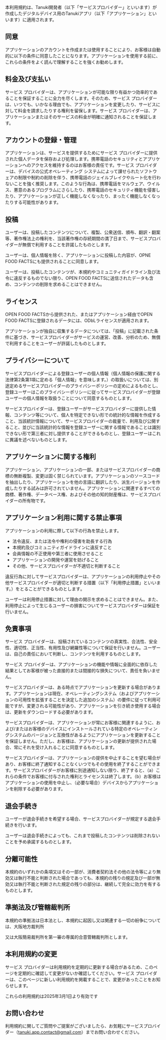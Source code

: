 本利用規約は、Tanuki開発者（以下「サービスプロバイダー」といいます）が作成したデジタルデバイス用のTanukiアプリ（以下「アプリケーション」といいます）に適用されます。


## 同意

アプリケーションのアカウントを作成または使用することにより、お客様は自動的に以下の条件に同意したことになります。アプリケーションを使用する前に、これらの条件をよく読んで理解することを強くお勧めします。


## 料金及び支払い

サービス プロバイダーは、アプリケーションが可能な限り有益かつ効率的であることを保証することに全力を尽くします。そのため、サービス プロバイダーは、いつでも、いかなる理由でも、アプリケーションを変更したり、サービスに対して料金を請求したりする権利を留保します。サービス プロバイダーは、アプリケーションまたはそのサービスの料金が明確に通知されることを保証します。


## アカウントの登録・管理

アプリケーションは、サービスを提供するためにサービス プロバイダーに提供された個人データを保存および処理します。携帯電話のセキュリティとアプリケーションへのアクセスを維持するのはお客様の責任です。サービス プロバイダーは、デバイスの公式オペレーティング システムによって課せられたソフトウェアの制限や制約の削除を伴う、携帯電話のジェイルブレイクやルート化を行わないことを強く推奨します。このような行為は、携帯電話をマルウェア、ウイルス、悪意のあるプログラムにさらしたり、携帯電話のセキュリティ機能を侵害したり、アプリケーションが正しく機能しなくなったり、まったく機能しなくなったりする可能性があります。


## 投稿

ユーザーは、投稿したコンテンツについて、複製、公衆送信、頒布、翻訳・翻案等、著作権法上の権利を、当該著作権の存続期間の満了日まで、サービスプロバイダーが無償で利用することを許諾したものとします。

ユーザーは、個人情報を除く、アプリケーションに投稿した内容が、OPNE FOOD FACTSにも提供されることに同意します。

ユーザーは、投稿したコンテンツが、本規約やコミュニティガイドライン及び法令に違反するものでない限り、OPEN FOOD FACTSに送信されたデータも含め、コンテンツの削除を求めることはできません。


## ライセンス

OPEN FOOD FACTSから提供された、またはアプリケーション経由でOPEN FOOD FACTSに登録されるデータには、ODbLライセンスが適用されます。

アプリケーションが独自に収集するデータについては、「投稿」に記載された条件に基づき、サービスプロバイダーがサービスの運営、改善、分析のため、無償で利用することをユーザーが許諾したものとします。


## プライバシーについて

サービスプロバイダーによる登録ユーザーの個人情報（個人情報の保護に関する法律第2条第1項に定める「個人情報」を意味します。）の取扱いについては、別途定めるサービスプロバイダーのプライバシーポリシーの定めによるものとし、登録ユーザーはこのプライバシーポリシーに従ってサービスプロバイダーが登録ユーザーの個人情報を取扱うことについて同意するものとします。

サービスプロバイダーは、登録ユーザーがサービスプロバイダーに提供した情報、コンテンツ等について、個人を特定できない形での統計的な情報を作成すること、当該統計情報について、サービスプロバイダーの裁量で、利用及び公開すること、並びに当該統計的な情報を登録ユーザーに関する情報であることは識別できない形で第三者に対し提供することができるものとし、登録ユーザーはこれに異議を述べないものとします。


## アプリケーションに関する権利

アプリケーション、アプリケーションの一部、またはサービスプロバイダーの商標の無断複製、変更は固く禁じられています。アプリケーションのソースコードを抽出したり、アプリケーションを他の言語に翻訳したり、派生バージョンを作成したりする試みは許可されていません。アプリケーションに関連するすべての商標、著作権、データベース権、およびその他の知的財産権は、サービスプロバイダーの所有物です。


## アプリケーション利用に関する禁止事項

アプリケーションの利用に際して以下の行為を禁止します。

- 法令違反、または法令や権利の侵害を助長する行為
- 本規約及びコミュニティガイドラインに違反すこと
- 会員情報の不正使用や第三者に使用させること
- アプリケーションの開発や運営を妨げること
- その他、サービスプロバイダーが不適切と判断すること

違反行為に対してサービスプロバイダーは、アプリケーションの利⽤停⽌やその他サービスプロバイダーが適切と判断する措置（以下「利⽤停⽌措置」といいます。）をとることができるものとします｡

ユーザーは利用停止措置に対して理由の開示を求めることはできません。また、利用停止によって生じるユーザーの損害についてサービスプロバイダーは保証を行いません。


## 免責事項

サービス プロバイダーは、投稿されているコンテンツの真実性、合法性、安全性、適切性、正当性、有用性及び網羅性等について保証を行いません。ユーザーは、自己の責任において判断し、コンテンツを利用するものとします。

サービス プロバイダーは、アプリケーションの機能や情報に全面的に依存した結果としてお客様が被った直接的または間接的な損失について、責任を負いません。

サービスプロバイダーは、ある時点でアプリケーションを更新する場合があります。アプリケーションは現在、オペレーティングシステム（およびアプリケーションの可用性を拡張することを決定した追加のシステム）の要件に従って利用可能ですが、変更される可能性があり、アプリケーションを引き続き使用する場合は、更新をダウンロードする必要があります。

サービスプロバイダーは、アプリケーションが常にお客様に関連するように、および/またはお客様のデバイスにインストールされている特定のオペレーティングシステムのバージョンと互換性があるようにアプリケーションを更新することを保証しません。ただし、お客様は、アプリケーションの更新が提供された場合、常にそれを受け入れることに同意するものとします。

サービスプロバイダーは、アプリケーションの提供を中止することを望む場合があり、お客様に終了通知することなくいつでもその使用を終了することができます。サービスプロバイダーがお客様に別途通知しない限り、終了すると、（a）これらの条件でお客様に付与された権利とライセンスは終了します。（b）お客様はアプリケーションの使用を中止し、（必要な場合）デバイスからアプリケーションを削除する必要があります。


##  退会手続き

ユーザーが退会手続きを希望する場合、サービスプロバイダーが規定する退会手続きを行います。

ユーザーは退会手続きによっても、これまで投稿したコンテンツは削除されないことを予め承諾するものとします。


##  分離可能性

本規約のいずれかの条項又はその一部が、消費者契約法その他の法令等により無効又は執行不能と判断された場合であっても、本規約の残りの規定及び一部が無効又は執行不能と判断された規定の残りの部分は、継続して完全に効力を有するものとします。


## 準拠法及び管轄裁判所

本規約の準拠法は日本法とし、本規約に起因し又は関連する一切の紛争については、大阪地方裁判所

又は大阪簡易裁判所を第一審の専属的合意管轄裁判所とします。


## 本利用規約の変更

サービス プロバイダーは利用規約を定期的に更新する場合があるため、このページを定期的に確認して変更がないか確認してください。サービス プロバイダーは、このページに新しい利用規約を掲載することで、変更があったことをお知らせします。

これらの利用規約は2025年3月1日より有効です


## お問い合わせ

利用規約に関してご質問やご提案がございましたら、お気軽にサービスプロバイダー（tanuki.app.contact@gmail.com）までお問い合わせください。
